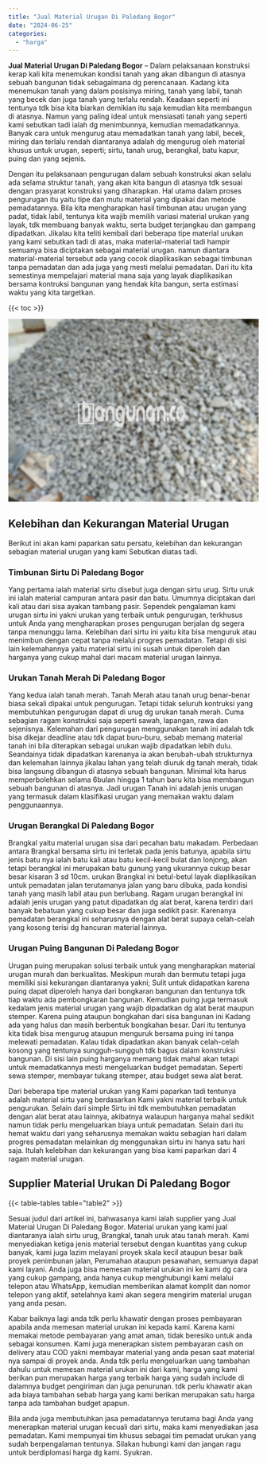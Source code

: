 ```yaml
---
title: "Jual Material Urugan Di Paledang Bogor"
date: "2024-06-25"
categories: 
  - "harga"
---
```


**Jual Material Urugan Di Paledang Bogor** – Dalam pelaksanaan konstruksi kerap kali kita menemukan kondisi tanah yang akan dibangun di atasnya sebuah bangunan tidak sebagaimana dg perencanaan. Kadang kita menemukan tanah yang dalam posisinya miring, tanah yang labil, tanah yang becek dan juga tanah yang terlalu rendah. Keadaan seperti ini tentunya tdk bisa kita biarkan demikian itu saja kemudian kita membangun di atasnya. Namun yang paling ideal untuk mensiasati tanah yang seperti kami sebutkan tadi ialah dg menimbunnya, kemudian memadatkannya. Banyak cara untuk mengurug atau memadatkan tanah yang labil, becek, miring dan terlalu rendah diantaranya adalah dg mengurug oleh material khusus untuk urugan, seperti; sirtu, tanah urug, berangkal, batu kapur, puing dan yang sejenis.

Dengan itu pelaksanaan pengurugan dalam sebuah konstruksi akan selalu ada selama struktur tanah, yang akan kita bangun di atasnya tdk sesuai dengan prasyarat konstruksi yang diharapkan. Hal utama dalam proses pengurugan itu yaitu tipe dan mutu material yang dipakai dan metode pemadatannya. Bila kita mengharapkan hasil timbunan atau urugan yang padat, tidak labil, tentunya kita wajib memilih variasi material urukan yang layak, tdk membuang banyak waktu, serta budget terjangkau dan gampang dipadatkan. Jikalau kita teliti kembali dari beberapa tipe material urukan yang kami sebutkan tadi di atas, maka material-material tadi hampir semuanya bisa diciptakan sebagai material urugan. namun diantara material-material tersebut ada yang cocok diaplikasikan sebagai timbunan tanpa pemadatan dan ada juga yang mesti melalui pemadatan. Dari itu kita semestinya mempelajari material mana saja yang layak diaplikasikan bersama kontruksi bangunan yang hendak kita bangun, serta estimasi waktu yang kita targetkan.

{{< toc >}}

![Jual Material Urugan Di Paledang Bogor](/images/jual-urugan-20.png)

## Kelebihan dan Kekurangan Material Urugan

Berikut ini akan kami paparkan satu persatu, kelebihan dan kekurangan sebagian material urugan yang kami Sebutkan diatas tadi.

### Timbunan Sirtu Di Paledang Bogor

Yang pertama ialah material sirtu disebut juga dengan sirtu urug. Sirtu uruk ini ialah material campuran antara pasir dan batu. Umumnya diciptakan dari kali atau dari sisa ayakan tambang pasir. Sependek pengalaman kami urugan sirtu ini yakni urukan yang terbaik untuk pengurugan, terkhusus untuk Anda yang mengharapkan proses pengurugan berjalan dg segera tanpa menunggu lama. Kelebihan dari sirtu ini yaitu kita bisa menguruk atau menimbun dengan cepat tanpa melalui progres pemadatan. Tetapi di sisi lain kelemahannya yaitu material sirtu ini susah untuk diperoleh dan harganya yang cukup mahal dari macam material urugan lainnya.

### Urukan Tanah Merah Di Paledang Bogor

Yang kedua ialah tanah merah. Tanah Merah atau tanah urug benar-benar biasa sekali dipakai untuk pengurugan. Tetapi tidak seluruh kontruksi yang membutuhkan pengurugan dapat di urug dg urukan tanah merah. Cuma sebagian ragam konstruksi saja seperti sawah, lapangan, rawa dan sejenisnya. Kelemahan dari pengurugan menggunakan tanah ini adalah tdk bisa dikejar deadline atau tdk dapat buru-buru, sebab memang material tanah ini bila diterapkan sebagai urukan wajib dipadatkan lebih dulu. Seandainya tidak dipadatkan karenanya ia akan berubah-ubah strukturnya dan kelemahan lainnya jikalau lahan yang telah diuruk dg tanah merah, tidak bisa langsung dibangun di atasnya sebuah bangunan. Minimal kita harus memperbolehkan selama 6bulan hingga 1 tahun baru kita bisa membangun sebuah bangunan di atasnya. Jadi urugan Tanah ini adalah jenis urugan yang termasuk dalam klasifikasi urugan yang memakan waktu dalam penggunaannya.

### Urugan Berangkal Di Paledang Bogor

Brangkal yaitu material urugan sisa dari pecahan batu makadam. Perbedaan antara Brangkal bersama sirtu ini terletak pada jenis batunya, apabila sirtu jenis batu nya ialah batu kali atau batu kecil-kecil bulat dan lonjong, akan tetapi berangkal ini merupakan batu gunung yang ukurannya cukup besar besar kisaran 3 sd 10cm. urukan Brangkal ini betul-betul layak diaplikasikan untuk pemadatan jalan terutamanya jalan yang baru dibuka, pada kondisi tanah yang masih labil atau pun berlubang. Ragam urugan berangkal ini adalah jenis urugan yang patut dipadatkan dg alat berat, karena terdiri dari banyak bebatuan yang cukup besar dan juga sedikit pasir. Karenanya pemadatan berangkal ini seharusnya dengan alat berat supaya celah-celah yang kosong terisi dg hancuran material lainnya.

### Urugan Puing Bangunan Di Paledang Bogor

Urugan puing merupakan solusi terbaik untuk yang mengharapkan material urugan murah dan berkualitas. Meskipun murah dan bermutu tetapi juga memiliki sisi kekurangan diantaranya yakni; Sulit untuk didapatkan karena puing dapat diperoleh hanya dari bongkaran bangunan dan tentunya tdk tiap waktu ada pembongkaran bangunan. Kemudian puing juga termasuk kedalam jenis material urugan yang wajib dipadatkan dg alat berat maupun stemper. Karena puing ataupun bongkahan dari sisa bangunan ini Kadang ada yang halus dan masih berbentuk bongkahan besar. Dari itu tentunya kita tidak bisa mengurug ataupun menguruk bersama puing ini tanpa melewati pemadatan. Kalau tidak dipadatkan akan banyak celah-celah kosong yang tentunya sungguh-sungguh tdk bagus dalam konstruksi bangunan. Di sisi lain puing harganya memang tidak mahal akan tetapi untuk memadatkannya mesti mengeluarkan budget pemadatan. Seperti sewa stemper, membayar tukang stemper, atau budget sewa alat berat.

Dari beberapa tipe material urukan yang Kami paparkan tadi tentunya adalah material sirtu yang berdasarkan Kami yakni material terbaik untuk pengurukan. Selain dari simple Sirtu ini tdk membutuhkan pemadatan dengan alat berat atau lainnya, akibatnya walaupun harganya mahal sedikit namun tidak perlu mengeluarkan biaya untuk pemadatan. Selain dari itu hemat waktu dari yang seharusnya memakan waktu sebagian hari dalam progres pemadatan melainkan dg menggunakan sirtu ini hanya satu hari saja. Itulah kelebihan dan kekurangan yang bisa kami paparkan dari 4 ragam material urugan.

## Supplier Material Urukan Di Paledang Bogor

{{< table-tables table="table2" >}}

Sesuai judul dari artikel ini, bahwasanya kami ialah supplier yang Jual Material Urugan Di Paledang Bogor. Material urukan yang kami jual diantaranya ialah sirtu urug, Brangkal, tanah uruk atau tanah merah. Kami menyediakan ketiga jenis material tersebut dengan kuantitas yang cukup banyak, kami juga lazim melayani proyek skala kecil ataupun besar baik proyek penimbunan jalan, Perumahan ataupun pesawahan, semuanya dapat kami layani. Anda juga bisa memesan material urukan ini ke kami dg cara yang cukup gampang, anda hanya cukup menghubungi kami melalui telepon atau WhatsApp, kemudian memberikan alamat komplit dan nomor telepon yang aktif, setelahnya kami akan segera mengirim material urugan yang anda pesan.

Kabar baiknya lagi anda tdk perlu khawatir dengan proses pembayaran apabila anda memesan material urukan ini kepada kami. Karena kami memakai metode pembayaran yang amat aman, tidak beresiko untuk anda sebagai konsumen. Kami juga menerapkan sistem pembayaran cash on delivery atau COD yakni membayar material yang anda pesan saat material nya sampai di proyek anda. Anda tdk perlu mengeluarkan uang tambahan dahulu untuk memesan material urukan ini dari kami, harga yang kami berikan pun merupakan harga yang terbaik harga yang sudah include di dalamnya budget pengiriman dan juga penurunan. tdk perlu khawatir akan ada biaya tambahan sebab harga yang kami berikan merupakan satu harga tanpa ada tambahan budget apapun.

Bila anda juga membutuhkan jasa pemadatannya terutama bagi Anda yang menerapkan material urugan kecuali dari sirtu, maka kami menyediakan jasa pemadatan. Kami mempunyai tim khusus sebagai tim pemadat urukan yang sudah berpengalaman tentunya. Silakan hubungi kami dan jangan ragu untuk berdiplomasi harga dg kami. Syukran.

